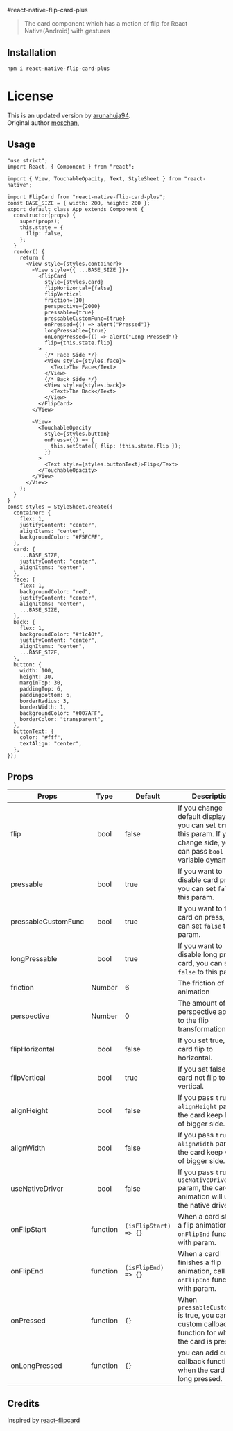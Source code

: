 #react-native-flip-card-plus

> The card component which has a motion of flip for React Native(Android) with gestures


## Installation

`npm i react-native-flip-card-plus`

# License
This is an updated version by [arunahuja94](https://github.com/arunahuja94). <br/>
Original author [moschan](https://github.com/moschan/react-native-flip-card),

## Usage

```
"use strict";
import React, { Component } from "react";

import { View, TouchableOpacity, Text, StyleSheet } from "react-native";

import FlipCard from "react-native-flip-card-plus";
const BASE_SIZE = { width: 200, height: 200 };
export default class App extends Component {
  constructor(props) {
    super(props);
    this.state = {
      flip: false,
    };
  }
  render() {
    return (
      <View style={styles.container}>
        <View style={{ ...BASE_SIZE }}>
          <FlipCard
            style={styles.card}
            flipHorizontal={false}
            flipVertical
            friction={10}
            perspective={2000}
            pressable={true}
            pressableCustomFunc={true}
            onPressed={() => alert("Pressed")}
            longPressable={true}
            onLongPressed={() => alert("Long Pressed")}
            flip={this.state.flip}
          >
            {/* Face Side */}
            <View style={styles.face}>
              <Text>The Face</Text>
            </View>
            {/* Back Side */}
            <View style={styles.back}>
              <Text>The Back</Text>
            </View>
          </FlipCard>
        </View>

        <View>
          <TouchableOpacity
            style={styles.button}
            onPress={() => {
              this.setState({ flip: !this.state.flip });
            }}
          >
            <Text style={styles.buttonText}>Flip</Text>
          </TouchableOpacity>
        </View>
      </View>
    );
  }
}
const styles = StyleSheet.create({
  container: {
    flex: 1,
    justifyContent: "center",
    alignItems: "center",
    backgroundColor: "#F5FCFF",
  },
  card: {
    ...BASE_SIZE,
    justifyContent: "center",
    alignItems: "center",
  },
  face: {
    flex: 1,
    backgroundColor: "red",
    justifyContent: "center",
    alignItems: "center",
    ...BASE_SIZE,
  },
  back: {
    flex: 1,
    backgroundColor: "#f1c40f",
    justifyContent: "center",
    alignItems: "center",
    ...BASE_SIZE,
  },
  button: {
    width: 100,
    height: 30,
    marginTop: 30,
    paddingTop: 6,
    paddingBottom: 6,
    borderRadius: 3,
    borderWidth: 1,
    backgroundColor: "#007AFF",
    borderColor: "transparent",
  },
  buttonText: {
    color: "#fff",
    textAlign: "center",
  },
});

```

## Props


| Props              | Type       | Default                   | Description  |
| -------------------|:----------:| ------------------------- | ------------ |
| flip               | bool       | false                     | If you change default display side, you can set `true` to this param. If you change side, you can pass `bool` variable dynamically |
| pressable          | bool       | true                      | If you want to disable card press, you can set `false` to this param. |
| pressableCustomFunc | bool       | true                      | If you want to flip card on press, you can set `false` to this param. |
| longPressable      | bool       | true                      | If you want to disable long press a card, you can set `false` to this param. |
| friction           | Number     | 6                         | The friction of card animation |
| perspective        | Number     | 0                         | The amount of perspective applied to the flip transformation |
| flipHorizontal     | bool       | false                     | If you set true, a card flip to horizontal. |
| flipVertical       | bool       | true                      | If you set false, a card not flip to vertical. |
| alignHeight        | bool       | false                     | If you pass `true` to `alignHeight` param, the card keep height of bigger side. |
| alignWidth         | bool       | false                     | If you pass `true` to `alignWidth` param, the card keep width of bigger side. |
| useNativeDriver    | bool       | false                     | If you pass `true` to `useNativeDriver` param, the card animation will utilize the native driver. |
| onFlipStart        | function   | `(isFlipStart) => {}`     | When a card starts a flip animation, call `onFlipEnd` function with param. |
| onFlipEnd          | function   | `(isFlipEnd) => {}`       | When a card finishes a flip animation, call `onFlipEnd` function with param. |
| onPressed          | function   | `{}`       | When `pressableCustomFunc` is true, you can add custom callback function for when the card is pressed. |
| onLongPressed      | function   | `{}`       | you can add custom callback function for when the card is long pressed. |

 

## Credits

Inspired by [react-flipcard](https://github.com/mzabriskie/react-flipcard)


